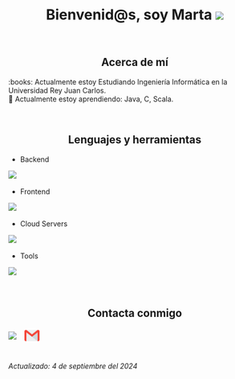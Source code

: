 <h1 align="center">Bienvenid@s, soy Marta   <img src="https://media.giphy.com/media/hvRJCLFzcasrR4ia7z/giphy.gif" width="35"></h1>

<br>
<div align="center">
  
## <b>Acerca de mí</b>
<p align="left">
  :books: Actualmente estoy Estudiando Ingeniería Informática en la Universidad Rey Juan Carlos.
  <br>🌱 Actualmente estoy aprendiendo: Java, C, Scala.
</p>
<br> 

<div align="center">
  
## <b>Lenguajes y herramientas</b>
<div align="left">

- Backend
<p align="left">
  <a href="https://skillicons.dev">
    <img src="https://skillicons.dev/icons?i=java,py,spring,c" />
  </a>
</p>

- Frontend
<p align="left">
  <a href="https://skillicons.dev">
    <img src="https://skillicons.dev/icons?i=js,html,css,markdown" />
  </a>
</p>


- Cloud Servers
<p align="left">
  <a href="https://skillicons.dev">
    <img src="https://skillicons.dev/icons?i=azure" />
  </a>
</p>

- Tools
<p align="left">
  <a href="https://skillicons.dev">
    <img src="https://skillicons.dev/icons?i=git,github,docker,vscode,postman,linux,windows" />
  </a>
</p>

<br/>

<div align="center">

## <b>Contacta conmigo</b>

<p align="left">
<a href="www.linkedin.com/in/marta-caballero-3a6a08195" target="blank"><img align="center" src="https://raw.githubusercontent.com/rahuldkjain/github-profile-readme-generator/master/src/images/icons/Social/linked-in-alt.svg" width="30px" /></a>
&nbsp;&nbsp;&nbsp;<a href="mailto:martacaballerorivera@gmail.com" target="blank"><img align="center" width="30px" src="https://github.com/SatYu26/SatYu26/blob/master/Assets/Gmail.svg"/></a>
<br>
<br>

<h6 align="left"> Actualizado: 4 de septiembre del 2024</h6>
